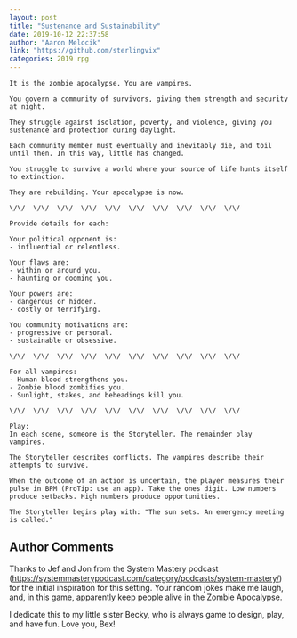 ```yaml
---
layout: post
title: "Sustenance and Sustainability"
date: 2019-10-12 22:37:58
author: "Aaron Melocik"
link: "https://github.com/sterlingvix"
categories: 2019 rpg
---
```


 
```
It is the zombie apocalypse. You are vampires.

You govern a community of survivors, giving them strength and security at night.

They struggle against isolation, poverty, and violence, giving you sustenance and protection during daylight. 

Each community member must eventually and inevitably die, and toil until then. In this way, little has changed.

You struggle to survive a world where your source of life hunts itself to extinction.

They are rebuilding. Your apocalypse is now.

\/\/  \/\/  \/\/  \/\/  \/\/  \/\/  \/\/  \/\/  \/\/  \/\/

Provide details for each:

Your political opponent is:
- influential or relentless.

Your flaws are:
- within or around you.
- haunting or dooming you.

Your powers are:
- dangerous or hidden.
- costly or terrifying.

You community motivations are:
- progressive or personal.
- sustainable or obsessive.

\/\/  \/\/  \/\/  \/\/  \/\/  \/\/  \/\/  \/\/  \/\/  \/\/

For all vampires:
- Human blood strengthens you.
- Zombie blood zombifies you.
- Sunlight, stakes, and beheadings kill you.

\/\/  \/\/  \/\/  \/\/  \/\/  \/\/  \/\/  \/\/  \/\/  \/\/

Play:
In each scene, someone is the Storyteller. The remainder play vampires.

The Storyteller describes conflicts. The vampires describe their attempts to survive.

When the outcome of an action is uncertain, the player measures their pulse in BPM (ProTip: use an app). Take the ones digit. Low numbers produce setbacks. High numbers produce opportunities.

The Storyteller begins play with: "The sun sets. An emergency meeting is called."

```
## Author Comments
Thanks to Jef and Jon from the System Mastery podcast (https://systemmasterypodcast.com/category/podcasts/system-mastery/) for the initial inspiration for this setting. Your random jokes make me laugh, and, in this game, apparently keep people alive in the Zombie Apocalypse.

I dedicate this to my little sister Becky, who is always game to design, play, and have fun. Love you, Bex!
